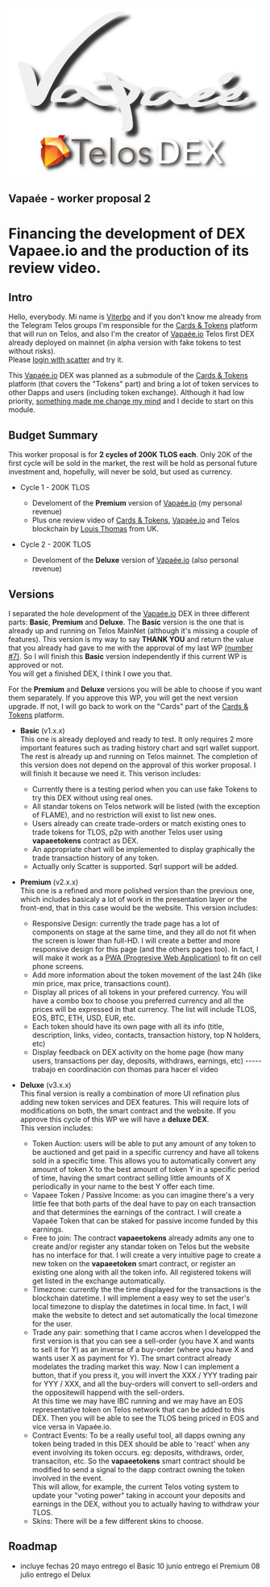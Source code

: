 ![vapaee-telos-dex-shadow.png](./images/vapaee-telos-dex-shadow.png)

Vapaée - worker proposal 2
--------------------------

# Financing the development of DEX Vapaee.io and the production of its review video.

## Intro

Hello, everybody. Mi name is [Viterbo](https://steemit.com/introduceyourself/@viterbo/i-am-an-entrepreneur-and-i-m-going-to-build-a-dapp-over-eos) and if you don't know me already from the Telegram Telos groups I'm responsible for the [Cards & Tokens](http://cardsandtokens.com) platform that will run on Telos, and also I'm the creator of [Vapaée.io](https://vapaee.io) Telos first DEX already deployed on mainnet (in alpha version with fake tokens to test without risks).    
Please [login with scatter](https://vapaee.io/exchange/account/) and try it.

This [Vapaée.io](https://vapaee.io) DEX was planned as a submodule of the [Cards & Tokens](http://cardsandtokens.com) platform (that covers the "Tokens" part) and bring a lot of token services to other Dapps and users (including token exchange). Although it had low priority, [something made me change my mind](https://steemit.com/telos/@viterbo/vapaee-first-telos-dex) and I decide to start on this module.

## Budget Summary

This worker proposal is for **2 cycles of 200K TLOS each**. Only 20K of the first cycle will be sold in the market, the rest will be hold as personal future investment and, hopefully, will never be sold, but used as currency.

- Cycle 1 - 200K TLOS
  - Develoment of the **Premium** version of [Vapaée.io](https://vapaee.io) (my personal revenue)
  - Plus one review video of [Cards & Tokens](http://cardsandtokens.com), [Vapaée.io](https://vapaee.io) and Telos blockchain by [Louis Thomas](https://www.youtube.com/channel/UCpceefaJ9vs4RYUTsO9Y3FA) from UK.

- Cycle 2 - 200K TLOS
  - Develoment of the **Deluxe** version of [Vapaée.io](https://vapaee.io) (also personal revenue)

## Versions

I separated the hole development of the [Vapaée.io](https://vapaee.io) DEX in three different parts: **Basic**, **Premium** and **Deluxe**. The **Basic** version is the one that is already up and running on Telos MainNet (although it's missing a couple of features). This version is my way to say **THANK YOU** and return the value that you already had gave to me with the approval of my last WP [(number #7)](https://chainspector.io/dashboard/working-proposals/7). So I will finish this **Basic** version independently if this current WP is approved or not.    
You will get a finished DEX, I think I owe you that.

For the **Premium** and **Deluxe** versions you will be able to choose if you want them separately. If you approve this WP, you will get the next version upgrade. If not, I will go back to work on the "Cards" part of the [Cards & Tokens](http://cardsandtokens.com) platform.

- **Basic** (v1.x.x)     
  This one is already deployed and ready to test. It only requires 2 more important features such as trading history chart and sqrl wallet support. The rest is already up and running on Telos mainnet. The completion of this version does not depend on the approval of this worker proposal. I will finish it because we need it.
  This verison includes:
  - Currently there is a testing period when you can use fake Tokens to try this DEX without using real ones.
  - All standar tokens on Telos network will be listed (with the exception of FLAME), and no restriction will exist to list new ones.
  - Users already can create trade-orders or match existing ones to trade tokens for TLOS, p2p with another Telos user using **vapaeetokens** contract as DEX.
  - An appropriate chart will be implemented to display graphically the trade transaction history of any token.
  - Actually only Scatter is supported. Sqrl support will be added.

- **Premium** (v2.x.x)     
  This one is a refined and more polished version than the previous one, which includes basicaly a lot of work in the presentation layer or the front-end, that in this case would be the website.
  This version includes:
  - Responsive Design: currently the trade page has a lot of components on stage at the same time, and they all do not fit when the screen is lower than full-HD. I will create a better and more responsive design for this page (and the others pages too). In fact, I will make it work as a [PWA (Progresive Web Application)](https://www.youtube.com/watch?v=fuhAmUpEEHA) to fit on cell phone screens.
  - Add more information about the token movement of the last 24h (like min price, max price, transactions count).
  - Display all prices of all tokens in your prefered currency. You will have a combo box to choose you preferred currency and all the prices will be expressed in that currency. The list will include TLOS, EOS, BTC, ETH, USD, EUR, etc.
  - Each token should have its own page with all its info (title, description, links, video, contacts, transaction history, top N holders, etc)
  - Display feedback on DEX activity on the home page (how many users, transactions per day, deposits, withdraws, earnings, etc)
----- trabajo en coordinación con thomas para hacer el video

- **Deluxe** (v3.x.x)     
  This final version is really a combination of more UI refination plus adding new token services and DEX features. This will require lots of modifications on both, the smart contract and the website. If you approve this cycle of this WP we will have a **deluxe DEX**.     
  This version includes:
  - Token Auction: users will be able to put any amount of any token to be auctioned and get paid in a specific currency and have all tokens sold in a specific time. This allows you to automatically convert any amount of token X to the best amount of token Y in a specific period of time, having the smart contract selling little amounts of X periodically in your name to the best Y offer each time.
  - Vapaee Token / Passive Income: as you can imagine there's a very little fee that both parts of the deal have to pay on each transaction and that determines the earnings of the contract. I will create a Vapaée Token that can be staked for passive income funded by this earnings.
  - Free to join: The contract **vapaeetokens** already admits any one to create and/or register any standar token on Telos but the website has no interface for that. I will create a very intuitive page to create a new token on the **vapaeetoken** smart contract, or register an existing one along with all the token info. All registered tokens will get listed in the exchange automatically.
  - Timezone: currently the the time displayed for the transactions is the blockchain datetime. I will implement a easy wey to set the user's local timezone to display the datetimes in local time. In fact, I will make the website to detect and set automatically the local timezone for the user.
  - Trade any pair: something that I came accros when I developped the first version is that you can see a sell-order (you have X and wants to sell it for Y) as an inverse of a buy-order (where you have X and wants user X as payment for Y). The smart contract already modelates the trading market this way. Now I can implement a button, that if you press it, you will invert the XXX / YYY trading pair for YYY / XXX, and all the buy-orders will convert to sell-orders and the oppositewill happend with the sell-orders.     
  At this time we may have IBC running and we may have an EOS representative token on Telos network that can be added to this DEX. Then you will be able to see the TLOS being priced in EOS and vice versa in Vapaée.io.
  - Contract Events: To be a really useful tool, all dapps owning any token being traded in this DEX should be able to 'react' when any event involving its token occurs. eg: deposits, withdraws, order, transaciton, etc. So the **vapaeetokens** smart contract should be modified to send a signal to the dapp contract owning the token involved in the event.      
  This will allow, for example, the current Telos voting system to update your "voting power" taking in account your deposits and earnings in the DEX, without you to actually having to withdraw your TLOS.
  - Skins: There will be a few different skins to choose.

## Roadmap
- incluye fechas
20 mayo entrego el Basic
10 junio entrego el Premium
08 julio entrego el Delux
